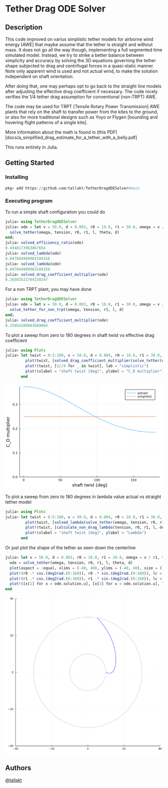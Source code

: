 # Tether Drag ODE Solver

## Description

This code improved on varius simplistic tether models for airborne wind energy
[AWE] that maybe assume that the tether is straight and without mass. It does
not go all the way though, implementing a full segmented time simulated model.
Instead, we try to strike a better balance between simplicity and accuracy by
solving the 3D equations governing the tether shape subjected to drag and
centrifugal forces in a quasi-static manner. Note only apparent wind is used
and not actual wind, to make the solution independent on shaft orientation.

After doing that, one may perhaps opt to go back to the straight line models
after adjusting the effective drag coefficient if necessary. The code nicely
verifies the 1/4 tether drag assumption for conventional (non-TRPT) AWE.

The code may be used for TRPT [Tensile Rotary Power Transmission] AWE plants
that rely on the shaft to transfer power from the kites to the ground, or also
for more traditional designs such as Yoyo or Flygen [bounding and hovering
flight patterns of a single kite].

More information about the math is found in
(this PDF)[docs/a_simplified_drag_estimate_for_a_tether_with_a_belly.pdf]

This runs entirely in Julia.

## Getting Started

### Installing

```julia
pkg> add https://github.com/tallakt/TetherDragODESolver#main
````

### Executing program

To run a simple shaft configuration you could do

```julia
julia> using TetherDragODESolver
julia> ode = let v = 50.0, d = 0.003, r0 = 10.0, r1 = 30.0, omega = v / r1, tension = 5000.0, l = 200.0, theta = deg2rad(90)
  solve_tether(omega, tension, r0, r1, l, theta, d)
end;
julia> solved_efficiency_ratio(ode)
0.4948173963867654
julia> solved_lambda(ode)
0.047844989963104156
julia> solved_lambda(ode)
0.047844989963104156
julia> solved_drag_coefficient_multiplier(ode)
0.26583523704150247
```


For a non TRPT plant, you may have done

```julia
julia> using TetherDragODESolver
julia> ode = let v = 50.0, d = 0.003, r0 = 10.0, r1 = 30.0, omega = v / r1, tension = 5000.0, l = 200.0, theta = deg2rad(90)
  solve_tether_for_non_trpt(omega, tension, r1, l, d)
end;
julia> solved_drag_coefficient_multiplier(ode)
0.25054208983609066
```


To plot a sweep from zero to 180 degrees in shaft twist vs effective drag coefficient

```julia
julia> using Plots
julia> let twist = 0:5:180, v = 50.0, d = 0.004, r0 = 10.0, r1 = 30.0, omega = v / r1, tension = 5000.0, l = 150.0
         plot(twist, [solved_drag_coefficient_multiplier(solve_tether(omega, tension, r0, r1, l, deg2rad(tw), d)) for tw in twist], ylims = (0, Inf), lab = "solved")
         plot!(twist, [1//4 for _ in twist], lab = "simplistic")
         plot!(xlabel = "shaft twist [deg]", ylabel = "C_D multiplier")
       end
```

![The plot as produced by the code above](images/plot1.png "Effectivce drag coeff vs shaft twist")


To plot a sweep from zero to 180 degrees in lambda value actual vs straight tether model

```julia
julia> using Plots
julia> let twist = 0:5:180, v = 50.0, d = 0.004, r0 = 10.0, r1 = 30.0, omega = v / r1, tension = 5000.0, l = 150.0
         plot(twist, [solved_lambda(solve_tether(omega, tension, r0, r1, l, deg2rad(tw), d)) for tw in twist], ylims = (0, Inf), lab = "solved")
         plot!(twist, [calculate_non_drag_lambda(tension, r0, r1, l, deg2rad(tw)) for tw in twist], ylims = (0, Inf), lab = "simplistic")
         plot!(xlabel = "shaft twist [deg]", ylabel = "Lambda")
       end
```


Or just plot the shape of the tether as seen down the centerline

```julia
julia> let v = 50.0, d = 0.003, r0 = 10.0, r1 = 30.0, omega = v / r1, tension = 2000.0, l = 400.0, theta = deg2rad(80)
  ode = solve_tether(omega, tension, r0, r1, l, theta, d)
  plot(aspect = :equal, xlims = (-40, 40), ylims = (-40, 40), size = (700, 700), legend = false)
  plot!(r0 .* cos.(deg2rad.(0:360)), r0 .* sin.(deg2rad.(0:360)), lc = :gray70)
  plot!(r1 .* cos.(deg2rad.(0:360)), r1 .* sin.(deg2rad.(0:360)), lc = :gray70)
  plot!([x[1] for x = ode.solution.u], [x[3] for x = ode.solution.u], lc = :blue)
end
```

![The plot as produced by the code above](images/plot3.png "The shape of a TRPT tether with little tension")

## Authors

[@tallakt](https://twitter.com/tallakt)
